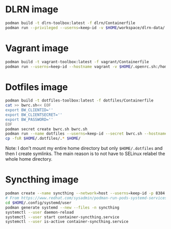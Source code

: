 # DLRN image
``` bash
podman build -t dlrn-toolbox:latest -f dlrn/Containerfile
podman run --privileged --userns=keep-id -v $HOME/workspace/dlrn-data/:/DLRN/data/:Z -v $HOME/workspace/dlrn-data/.bash_history:/home/dlrn/.bash_history:Z --hostname dlrn -it quay.io/jcapitao/dlrn-toolbox:latest
```

# Vagrant image
``` bash
podman build -t vagrant-toolbox:latest -f vagrant/Containerfile
podman run --userns=keep-id --hostname vagrant -v $HOME/.openrc.sh:/home/vagrant/.openrc.sh -v $HOME/.ssh/:/home/vagrant/.ssh/ -v $HOME/workspace/vagrant-data/:/vagrant/.vagrant/ -it quay.io/jcapitao/vagrant-toolbox:latest
```

# Dotfiles image
``` bash
podman build -t dotfiles-toolbox:latest -f dotfiles/Containerfile
cat >> bwrc.sh<< EOF
export BW_CLIENTID=''
export BW_CLIENTSECRET=''
export BW_PASSWORD=''
EOF
podman secret create bwrc.sh bwrc.sh
podman run --name dotfiles --userns=keep-id --secret bwrc.sh --hostname dotfiles -v $HOME/.dotfiles:/root/:z --rm -it quay.io/jcapitao/dotfiles-toolbox:latest
cp -fsR $HOME/.dotfiles/.* $HOME/
```
Note: I don't mount my entire home directory but only `$HOME/.dotfiles` and then I create symlinks. The main reason is to not have to SELinux relabel the whole home directory.

# Syncthing image
``` bash
podman create --name syncthing --network=host --userns=keep-id -p 8384:8384 -p 22000:22000/tcp -p 22000:22000/udp -p 21027:21027/udp -v /var/home/jcapitao/.config/syncthing:/var/syncthing/config:Z -v /var/home/jcapitao/Documents/:/home/jcapitao/Documents:Z -v /var/home/jcapitao/devices/:/home/jcapitao/devices:Z --hostname=syncthing docker.io/syncthing/syncthing:latest
# From https://www.redhat.com/sysadmin/podman-run-pods-systemd-services
cd $HOME/.config/systemd/user
podman generate systemd --new --files -n syncthing
systemctl --user daemon-reload
systemctl --user start container-syncthing.service
systemctl --user is-active container-syncthing.service
```
